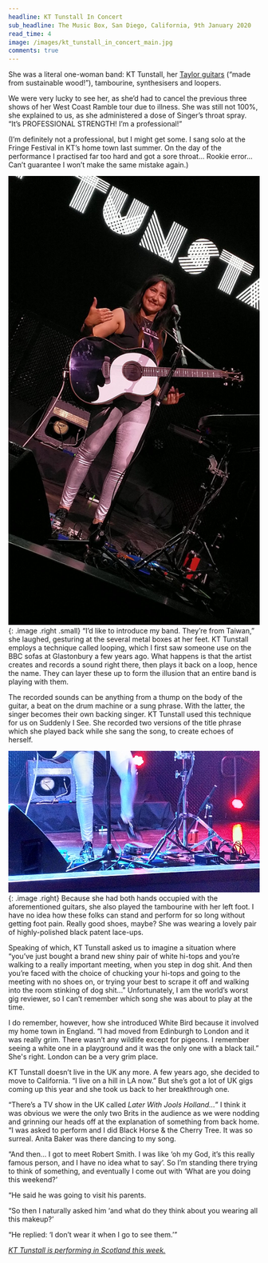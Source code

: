 ```yaml
---
headline: KT Tunstall In Concert
sub_headline: The Music Box, San Diego, California, 9th January 2020
read_time: 4
image: /images/kt_tunstall_in_concert_main.jpg
comments: true
---
```


She was a literal one-woman band: KT Tunstall, her [Taylor guitars](https://www.taylorguitars.com/) (“made from sustainable wood!”), tambourine, synthesisers and loopers.

We were very lucky to see her, as she’d had to cancel the previous three shows of her West Coast Ramble tour due to illness.  She was still not 100%, she explained to us, as she administered a dose of Singer’s throat spray.  “It’s PROFESSIONAL STRENGTH!  I’m a professional!”

(I’m definitely not a professional, but I might get some.  I sang solo at the Fringe Festival in KT’s home town last summer.  On the day of the performance I practised far too hard and got a sore throat... Rookie error... Can’t guarantee I won’t make the same mistake again.)

![image](/images/kt_tunstall_in_concert_band.jpg){: .image .right .small}
“I’d like to introduce my band.  They’re from Taiwan,” she laughed, gesturing at the several metal boxes at her feet.  KT Tunstall employs a technique called looping, which I first saw someone use on the BBC sofas at Glastonbury a few years ago.  What happens is that the artist creates and records a sound right there, then plays it back on a loop, hence the name.  They can layer these up to form the illusion that an entire band is playing with them.

The recorded sounds can be anything from a thump on the body of the guitar, a beat on the drum machine or a sung phrase.  With the latter, the singer becomes their own backing singer.  KT Tunstall used this technique for us on Suddenly I See.  She recorded two versions of the title phrase which she played back while she sang the song, to create echoes of herself.

![image](/images/kt_tunstall_in_concert_tambourine.jpg){: .image .right}
Because she had both hands occupied with the aforementioned guitars, she also played the tambourine with her left foot.  I have no idea how these folks can stand and perform for so long without getting foot pain.  Really good shoes, maybe?  She was wearing a lovely pair of highly-polished black patent lace-ups.

Speaking of which, KT Tunstall asked us to imagine a situation where “you’ve just bought a brand new shiny pair of white hi-tops and you’re walking to a really important meeting, when you step in dog shit.  And then you’re faced with the choice of chucking your hi-tops and going to the meeting with no shoes on, or trying your best to scrape it off and walking into the room stinking of dog shit...”  Unfortunately, I am the world’s worst gig reviewer, so I can’t remember which song she was about to play at the time.

I do remember, however, how she introduced White Bird because it involved my home town in England.  “I had moved from Edinburgh to London and it was really grim.  There wasn’t any wildlife except for pigeons.  I remember seeing a white one in a playground and it was the only one with a black tail.”  She's right.  London can be a very grim place.

KT Tunstall doesn’t live in the UK any more.  A few years ago, she decided to move to California.  “I live on a hill in LA now.”  But she’s got a lot of UK gigs coming up this year and she took us back to her breakthrough one.

“There’s a TV show in the UK called *Later With Jools Holland...*”  I think it was obvious we were the only two Brits in the audience as we were nodding and grinning our heads off at the explanation of something from back home.  “I was asked to perform and I did Black Horse & the Cherry Tree.  It was so surreal.  Anita Baker was there dancing to my song.

“And then... I got to meet Robert Smith.  I was like ‘oh my God, it’s this really famous person, and I have no idea what to say’.  So I’m standing there trying to think of something, and eventually I come out with ‘What are you doing this weekend?’

“He said he was going to visit his parents.

“So then I naturally asked him ‘and what do they think about you wearing all this makeup?’

“He replied: ‘I don’t wear it when I go to see them.’”

[*KT Tunstall is performing in Scotland this week.*](https://www.kttunstall.com/)
